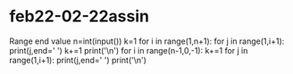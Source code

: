 # feb22-02-22assin
Range end value 
n=int(input())
k=1
for i in range(1,n+1):
    for j in range(1,i+1):
        print(j,end=' ')
    k+=1
    print('\n')
for i in range(n-1,0,-1):
    k+=1
    for j in range(1,i+1):
        print(j,end=' ')
    print('\n')
